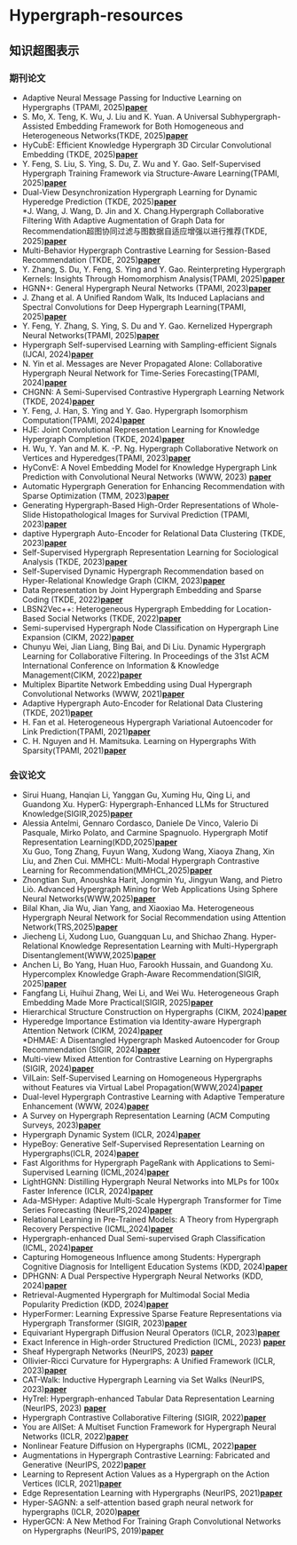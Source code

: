 # Hypergraph-resources
## 知识超图表示<br>
### 期刊论文<br>
* Adaptive Neural Message Passing for Inductive Learning on Hypergraphs (TPAMI, 2025)[**paper**](https://ieeexplore.ieee.org/document/10612216)<br>
* S. Mo, X. Teng, K. Wu, J. Liu and K. Yuan. A Universal Subhypergraph-Assisted Embedding Framework for Both Homogeneous and Heterogeneous Networks(TKDE, 2025)[**paper**](https://ieeexplore.ieee.org/document/11045888)<br>
* HyCubE: Efficient Knowledge Hypergraph 3D Circular Convolutional Embedding (TKDE, 2025)[**paper**](https://ieeexplore.ieee.org/document/10845179)<br>
* Y. Feng, S. Liu, S. Ying, S. Du, Z. Wu and Y. Gao. Self-Supervised Hypergraph Training Framework via Structure-Aware Learning(TPAMI, 2025)[**paper**](https://ieeexplore.ieee.org/document/11106277)<br>
* Dual-View Desynchronization Hypergraph Learning for Dynamic Hyperedge Prediction (TKDE, 2025)[**paper**](https://ieeexplore.ieee.org/document/10771713)<br>
*J. Wang, J. Wang, D. Jin and X. Chang.Hypergraph Collaborative Filtering With Adaptive Augmentation of Graph Data for Recommendation超图协同过滤与图数据自适应增强以进行推荐(TKDE, 2025)[**paper**](https://ieeexplore.ieee.org/document/10877773)<br>
* Multi-Behavior Hypergraph Contrastive Learning for Session-Based Recommendation (TKDE, 2025)[**paper**](https://ieeexplore.ieee.org/document/10816604)<br>
* Y. Zhang, S. Du, Y. Feng, S. Ying and Y. Gao. Reinterpreting Hypergraph Kernels: Insights Through Homomorphism Analysis(TPAMI, 2025)[**paper**](https://ieeexplore.ieee.org/document/11159289)<br>
* HGNN+: General Hypergraph Neural Networks (TPAMI, 2023)[**paper**](https://ieeexplore.ieee.org/document/9795251)<br>
* J. Zhang et al. A Unified Random Walk, Its Induced Laplacians and Spectral Convolutions for Deep Hypergraph Learning(TPAMI, 2025)[**paper**](https://ieeexplore.ieee.org/document/11103747)<br>
* Y. Feng, Y. Zhang, S. Ying, S. Du and Y. Gao. Kernelized Hypergraph Neural Networks(TPAMI, 2025)[**paper**](https://ieeexplore.ieee.org/document/11063418)<br>
* Hypergraph Self-supervised Learning with Sampling-efficient Signals (IJCAI, 2024)[**paper**](https://www.ijcai.org/proceedings/2024/486)<br>
* N. Yin et al. Messages are Never Propagated Alone: Collaborative Hypergraph Neural Network for Time-Series Forecasting(TPAMI, 2024)[**paper**](https://ieeexplore.ieee.org/document/10314020)<br>
* CHGNN: A Semi-Supervised Contrastive Hypergraph Learning Network (TKDE, 2024)[**paper**](https://ieeexplore.ieee.org/document/10478209)<br>
* Y. Feng, J. Han, S. Ying and Y. Gao. Hypergraph Isomorphism Computation(TPAMI, 2024)[**paper**](https://ieeexplore.ieee.org/document/10398457)<br>
* HJE: Joint Convolutional Representation Learning for Knowledge Hypergraph Completion (TKDE, 2024)[**paper**](https://ieeexplore.ieee.org/document/10436025)<br>
* H. Wu, Y. Yan and M. K. -P. Ng. Hypergraph Collaborative Network on Vertices and Hyperedges(TPAMI, 2023)[**paper**](https://ieeexplore.ieee.org/document/9782536)<br>
* HyConvE: A Novel Embedding Model for Knowledge Hypergraph Link Prediction with Convolutional Neural Networks (WWW, 2023) [**paper**](https://dl.acm.org/doi/10.1145/3543507.3583256)<br>
* Automatic Hypergraph Generation for Enhancing Recommendation with Sparse Optimization (TMM, 2023)[**paper**](https://ieeexplore.ieee.org/document/10336546)<br>
* Generating Hypergraph-Based High-Order Representations of Whole-Slide Histopathological Images for Survival Prediction (TPAMI, 2023)[**paper**](https://ieeexplore.ieee.org/document/9903546)<br>
* daptive Hypergraph Auto-Encoder for Relational Data Clustering (TKDE, 2023)[**paper**](https://ieeexplore.ieee.org/document/9525190)<br>
* Self-Supervised Hypergraph Representation Learning for Sociological Analysis (TKDE, 2023)[**paper**](https://ieeexplore.ieee.org/document/10040228)<br>
* Self-Supervised Dynamic Hypergraph Recommendation based on Hyper-Relational Knowledge Graph (CIKM, 2023)[**paper**](https://dl.acm.org/doi/abs/10.1145/3583780.3615054)<br>
* Data Representation by Joint Hypergraph Embedding and Sparse Coding (TKDE, 2022)[**paper**](https://ieeexplore.ieee.org/document/9141415)<br>
* LBSN2Vec++: Heterogeneous Hypergraph Embedding for Location-Based Social Networks (TKDE, 2022)[**paper**](https://ieeexplore.ieee.org/document/9099985)<br>
* Semi-supervised Hypergraph Node Classification on Hypergraph Line Expansion (CIKM, 2022)[**paper**](https://dl.acm.org/doi/10.1145/3511808.3557447)<br>
* Chunyu Wei, Jian Liang, Bing Bai, and Di Liu. Dynamic Hypergraph Learning for Collaborative Filtering. In Proceedings of the 31st ACM International Conference on Information &amp; Knowledge Management(CIKM, 2022)[**paper**](https://dl.acm.org/doi/10.1145/3511808.3557301)<br>
* Multiplex Bipartite Network Embedding using Dual Hypergraph Convolutional Networks (WWW, 2021)[**paper**](https://dl.acm.org/doi/10.1145/3442381.3449954)<br>
* Adaptive Hypergraph Auto-Encoder for Relational Data Clustering (TKDE, 2021)[**paper**](https://ieeexplore.ieee.org/document/9525190)<br>
* H. Fan et al. Heterogeneous Hypergraph Variational Autoencoder for Link Prediction(TPAMI, 2021)[**paper**](https://ieeexplore.ieee.org/document/9354594)<br>
* C. H. Nguyen and H. Mamitsuka. Learning on Hypergraphs With Sparsity(TPAMI, 2021)[**paper**](https://ieeexplore.ieee.org/document/9001176)<br>
### 会议论文<br>
* Sirui Huang, Hanqian Li, Yanggan Gu, Xuming Hu, Qing Li, and Guandong Xu. HyperG: Hypergraph-Enhanced LLMs for Structured Knowledge(SIGIR,2025)[**paper**](https://dl.acm.org/doi/10.1145/3726302.3730002)<br>
* Alessia Antelmi, Gennaro Cordasco, Daniele De Vinco, Valerio Di Pasquale, Mirko Polato, and Carmine Spagnuolo. Hypergraph Motif Representation Learning(KDD,2025)[**paper**](https://dl.acm.org/doi/10.1145/3690624.3709274)<br>
Xu Guo, Tong Zhang, Fuyun Wang, Xudong Wang, Xiaoya Zhang, Xin Liu, and Zhen Cui. MMHCL: Multi-Modal Hypergraph Contrastive Learning for Recommendation(MMHCL,2025)[**paper**](https://dl.acm.org/doi/10.1145/3762665)<br>
* Zhongtian Sun, Anoushka Harit, Jongmin Yu, Jingyun Wang, and Pietro Liò. Advanced Hypergraph Mining for Web Applications Using Sphere Neural Networks(WWW,2025)[**paper**](https://dl.acm.org/doi/10.1145/3701716.3715577)<br>
* Bilal Khan, Jia Wu, Jian Yang, and Xiaoxiao Ma. Heterogeneous Hypergraph Neural Network for Social Recommendation using Attention Network(TRS,2025)[**paper**](https://dl.acm.org/doi/10.1145/3613964)<br>
* Jiecheng Li, Xudong Luo, Guangquan Lu, and Shichao Zhang. Hyper-Relational Knowledge Representation Learning with Multi-Hypergraph Disentanglement(WWW,2025)[**paper**](https://dl.acm.org/doi/10.1145/3696410.3714907)<br>
* Anchen Li, Bo Yang, Huan Huo, Farookh Hussain, and Guandong Xu. Hypercomplex Knowledge Graph-Aware Recommendation(SIGIR, 2025)[**paper**](https://dl.acm.org/doi/10.1145/3726302.3730001)<br>
* Fangfang Li, Huihui Zhang, Wei Li, and Wei Wu. Heterogeneous Graph Embedding Made More Practical(SIGIR, 2025)[**paper**](https://dl.acm.org/doi/10.1145/3726302.3729993)<br>
* Hierarchical Structure Construction on Hypergraphs (CIKM, 2024)[**paper**](https://dl.acm.org/doi/10.1145/3627673.3679765)<br>
* Hyperedge Importance Estimation via Identity-aware Hypergraph Attention Network (CIKM, 2024)[**paper**](https://dl.acm.org/doi/10.1145/3627673.3679685)<br>
*DHMAE: A Disentangled Hypergraph Masked Autoencoder for Group Recommendation (SIGIR, 2024)[**paper**](https://dl.acm.org/doi/10.1145/3626772.3657699)<br>
* Multi-view Mixed Attention for Contrastive Learning on Hypergraphs (SIGIR, 2024)[**paper**](https://dl.acm.org/doi/10.1145/3626772.3657897)<br>
* VilLain: Self-Supervised Learning on Homogeneous Hypergraphs without Features via Virtual Label Propagation(WWW,2024)[**paper**](https://dl.acm.org/doi/10.1145/3589334.3645454)<br>
* Dual-level Hypergraph Contrastive Learning with Adaptive Temperature Enhancement (WWW, 2024)[**paper**](https://dl.acm.org/doi/10.1145/3589335.3651493)<br>
* A Survey on Hypergraph Representation Learning (ACM Computing Surveys, 2023)[**paper**](https://dl.acm.org/doi/full/10.1145/3605776)<br>
* Hypergraph Dynamic System (ICLR, 2024)[**paper**](https://openreview.net/forum?id=NLbRvr840Q)<br>
* HypeBoy: Generative Self-Supervised Representation Learning on Hypergraphs(ICLR, 2024)[**paper**](https://openreview.net/forum?id=DZUzOKE6og)<br>
* Fast Algorithms for Hypergraph PageRank with Applications to Semi-Supervised Learning (ICML,2024)[**paper**](https://proceedings.mlr.press/v235/ameranis24a.html)<br>
* LightHGNN: Distilling Hypergraph Neural Networks into MLPs for 100x Faster Inference (ICLR, 2024)[**paper**](https://openreview.net/forum?id=lHasEfGsXL)<br>
* Ada-MSHyper: Adaptive Multi-Scale Hypergraph Transformer for Time Series Forecasting (NeurIPS,2024)[**paper**](https://openreview.net/forum?id=RNbrIQ0se8)<br>
* Relational Learning in Pre-Trained Models: A Theory from Hypergraph Recovery Perspective (ICML,2024)[**paper**](https://proceedings.mlr.press/v235/chen24l.html)<br>
* Hypergraph-enhanced Dual Semi-supervised Graph Classification (ICML, 2024)[**paper**](https://proceedings.mlr.press/v235/ju24a.html)<br>
* Capturing Homogeneous Influence among Students: Hypergraph Cognitive Diagnosis for Intelligent Education Systems (KDD, 2024)[**paper**](https://dl.acm.org/doi/10.1145/3637528.3672002)<br>
* DPHGNN: A Dual Perspective Hypergraph Neural Networks (KDD, 2024)[**paper**](https://dl.acm.org/doi/10.1145/3637528.3672047)<br>
* Retrieval-Augmented Hypergraph for Multimodal Social Media Popularity Prediction (KDD, 2024)[**paper**](https://dl.acm.org/doi/10.1145/3637528.3672041)<br>
* HyperFormer: Learning Expressive Sparse Feature Representations via Hypergraph Transformer (SIGIR, 2023)[**paper**](https://dl.acm.org/doi/10.1145/3539618.3591999)<br>
* Equivariant Hypergraph Diffusion Neural Operators (ICLR, 2023)[**paper**](https://openreview.net/forum?id=RiTjKoscnNd)<br>
* Exact Inference in High-order Structured Prediction (ICML, 2023) [**paper**](https://openreview.net/forum?id=a032h8Jb9I)<br>
* Sheaf Hypergraph Networks (NeurIPS, 2023) [**paper**](https://openreview.net/forum?id=NvcVXzJvhX)<br>
* Ollivier-Ricci Curvature for Hypergraphs: A Unified Framework (ICLR, 2023)[**paper**](https://openreview.net/forum?id=sPCKNl5qDps)<br>
* CAT-Walk: Inductive Hypergraph Learning via Set Walks (NeurIPS, 2023)[**paper**](https://openreview.net/forum?id=QG4nJBNEar)<br>
* HyTrel: Hypergraph-enhanced Tabular Data Representation Learning (NeurIPS, 2023) [**paper**](https://openreview.net/forum?id=7vqlzODS28)<br>
* Hypergraph Contrastive Collaborative Filtering (SIGIR, 2022)[**paper**](https://dl.acm.org/doi/10.1145/3477495.3532058)<br>
* You are AllSet: A Multiset Function Framework for Hypergraph Neural Networks (ICLR, 2022)[**paper**](https://openreview.net/forum?id=hpBTIv2uy_E)<br>
* Nonlinear Feature Diffusion on Hypergraphs (ICML, 2022)[**paper**](https://proceedings.mlr.press/v162/prokopchik22a.html)<br>
* Augmentations in Hypergraph Contrastive Learning: Fabricated and Generative (NeurIPS, 2022)[**paper**](https://openreview.net/forum?id=igMc_C9pgYG)<br>
* Learning to Represent Action Values as a Hypergraph on the Action Vertices (ICLR, 2021)[**paper**](https://openreview.net/forum?id=Xv_s64FiXTv)<br>
* Edge Representation Learning with Hypergraphs (NeurIPS, 2021)[**paper**](https://proceedings.neurips.cc/paper/2021/hash/3def184ad8f4755ff269862ea77393dd-Abstract.html)<br>
* Hyper-SAGNN: a self-attention based graph neural network for hypergraphs (ICLR, 2020)[**paper**](https://openreview.net/forum?id=ryeHuJBtPH)<br>
* HyperGCN: A New Method For Training Graph Convolutional Networks on Hypergraphs (NeurIPS, 2019)[**paper**](https://papers.nips.cc/paper/2019/hash/1efa39bcaec6f3900149160693694536-Abstract.html)<br>



